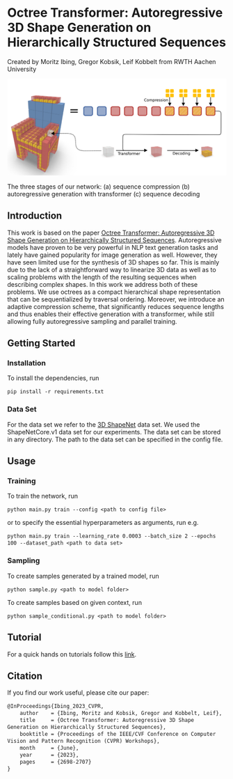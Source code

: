 # Octree Transformer: Autoregressive 3D Shape Generation on Hierarchically Structured Sequences
Created by Moritz Ibing, Gregor Kobsik, Leif Kobbelt from RWTH Aachen University


![The three stages of our network: (a) sequence compression (b) autoregressive generation with transformer (c) sequence decoding](Preview.png)

The three stages of our network: (a) sequence compression (b) autoregressive generation with transformer (c) sequence decoding

## Introduction

This work is based on the paper [Octree Transformer: Autoregressive 3D Shape Generation on Hierarchically Structured Sequences](https://openaccess.thecvf.com/content/CVPR2023W/StruCo3D/html/Ibing_Octree_Transformer_Autoregressive_3D_Shape_Generation_on_Hierarchically_Structured_Sequences_CVPRW_2023_paper.html).
Autoregressive models have proven to be very powerful in NLP text generation tasks and lately have gained popularity for image generation as well. However, they have seen limited use for the synthesis of 3D shapes so far. This is mainly due to the lack of a straightforward way to linearize 3D data as well as to scaling problems with the length of the resulting sequences when describing complex shapes. In this work we address both of these problems. We use octrees as a compact hierarchical shape representation that can be sequentialized by traversal ordering. Moreover, we introduce an adaptive compression scheme, that significantly reduces sequence lengths and thus enables their effective generation with a transformer, while still allowing fully autoregressive sampling and parallel training. 


## Getting Started

### Installation

To install the dependencies, run
 ```
pip install -r requirements.txt
 ```
### Data Set

 For the data set we refer to the [3D ShapeNet](https://www.shapenet.org/) data set. We used the ShapeNetCore.v1 data set for our experiments. The data set can be stored in any directory. The path to the data set can be specified in the config file.

## Usage
### Training

To train the network, run
```
python main.py train --config <path to config file>
```
or to specify the essential hyperparameters as arguments, run e.g.
```
python main.py train --learning_rate 0.0003 --batch_size 2 --epochs 100 --dataset_path <path to data set>
```
### Sampling

To create samples generated by a trained model, run
```
python sample.py <path to model folder>
```
To create samples based on given context, run
```
python sample_conditional.py <path to model folder>
```

## Tutorial

For a quick hands on tutorials follow this [link](https://github.com/lukasVierling/OctreeTransformer-tutorial).

## Citation

If you find our work useful, please cite our paper:
```
@InProceedings{Ibing_2023_CVPR,
    author    = {Ibing, Moritz and Kobsik, Gregor and Kobbelt, Leif},
    title     = {Octree Transformer: Autoregressive 3D Shape Generation on Hierarchically Structured Sequences},
    booktitle = {Proceedings of the IEEE/CVF Conference on Computer Vision and Pattern Recognition (CVPR) Workshops},
    month     = {June},
    year      = {2023},
    pages     = {2698-2707}
}
```
